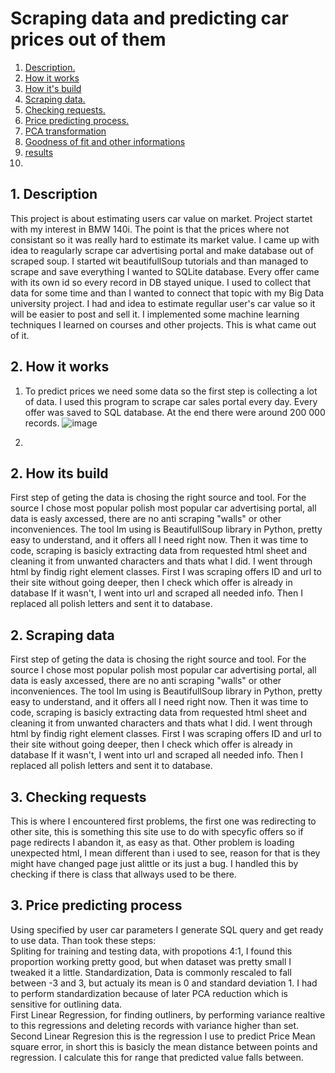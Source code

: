 # Scraping data and predicting car prices out of them  
1. [ Description. ](#desc)
2. [ How it works ](#works)
3. [ How it's build ](#build)
4. [ Scraping data. ](#coll)
5. [ Checking requests. ](#prob)
6. [ Price predicting process. ](#usage)
7. [ PCA transformation](#usage)
8. [ Goodness of fit and other informations](#rsqu)
9. [ results](#res)
10. 

<a name="desc"></a>  
## 1. Description  

This project is about estimating users car value on market. Project startet with my interest in BMW 140i.
The point is that the prices where not consistant so it was really hard to estimate its market value. I came up with idea to reagularly scrape car advertising portal and make database out of scraped soup.
I started wit beautifullSoup tutorials and than managed to scrape and save everything I wanted to SQLite database. Every offer came with its own id so every record in DB stayed unique.
I used to collect that data for some time and than I wanted to connect that topic with my Big Data university project. I had and idea to estimate regullar user's car value so it will be easier to post and sell it.
I implemented some machine learning techniques I learned on courses and other projects. This is what came out of it.


<a name="works"></a>  
## 2. How it works  

1. To predict prices we need some data so the first step is collecting a lot of data.
   I used this program to scrape car sales portal every day. Every offer was saved to SQL database. At the end there were around 200 000 records.
   ![image](https://github.com/TomDzie/Car-price-predictions-and-data-scraping-project/assets/117634603/3730604d-d37d-4aa1-908e-f48a89cc4521)

3. 



<a name="build"></a>  
## 2. How its build 

First step of geting the data is chosing the right source and tool. For the source I chose most popular polish most popular car advertising portal,
all data is easly axcessed, there are no anti scraping "walls" or other inconveniences. The tool Im using is BeautifullSoup library in Python,
pretty easy to understand, and it offers all I need right now. Then it was time to code, scraping is basicly extracting data from requested html sheet and cleaning it from unwanted characters and thats what I did.
I went through html by findig right element classes. First I was scraping offers ID and url to their site without going deeper, then I check which offer is already in database If it wasn't, I went into url and scraped all needed info.
Then I replaced all polish letters and sent it to database.  

<a name="coll"></a>  
## 2. Scraping data  

First step of geting the data is chosing the right source and tool. For the source I chose most popular polish most popular car advertising portal,
all data is easly axcessed, there are no anti scraping "walls" or other inconveniences. The tool Im using is BeautifullSoup library in Python,
pretty easy to understand, and it offers all I need right now. Then it was time to code, scraping is basicly extracting data from requested html sheet and cleaning it from unwanted characters and thats what I did.
I went through html by findig right element classes. First I was scraping offers ID and url to their site without going deeper, then I check which offer is already in database If it wasn't, I went into url and scraped all needed info.
Then I replaced all polish letters and sent it to database.  

<a name="prob"></a>  
## 3. Checking requests   
This is where I encountered first problems, the first one was redirecting to other site, this is something this site use to do with specyfic offers so if page redirects I abandon it, as easy as that.
Other problem is loading unexpected html, I mean different than i used to see, reason for that is they might have changed page just alittle or its just a bug. I handled this by checking if there is class that allways used to be there.  

<a name="prob"></a>  
## 3. Price predicting process   
Using specified by user car parameters I generate SQL query and get ready to use data. Than took these steps:    
Spliting for training and testing data, with propotions 4:1, I found this proportion working pretty good, but when dataset was pretty small I tweaked it a little.
Standardization, Data is commonly rescaled to fall between -3 and 3, but actualy its mean is 0 and standard deviation 1. I had to perform standardization because of later PCA reduction which is sensitive for outlining data.   
First Linear Regression, for finding outliners, by performing variance realtive to this regressions and deleting records with variance higher than set.  
Second Linear Regresion this is the regression I use to predict Price
Mean square error, in short this is basicly the mean distance between points and regression. I calculate this for range that predicted value falls between.

